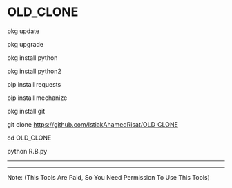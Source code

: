 # OLD_CLONE

 pkg update

 pkg upgrade

 pkg install python

 pkg install python2

 pip install requests

 pip install mechanize

 pkg install git

 git clone https://github.com/IstiakAhamedRisat/OLD_CLONE

 cd OLD_CLONE

 python R.B.py


-----------------------------------------------------------
-----------------------------------------------------------

Note: (This Tools Are Paid, So You Need Permission To Use This Tools)
